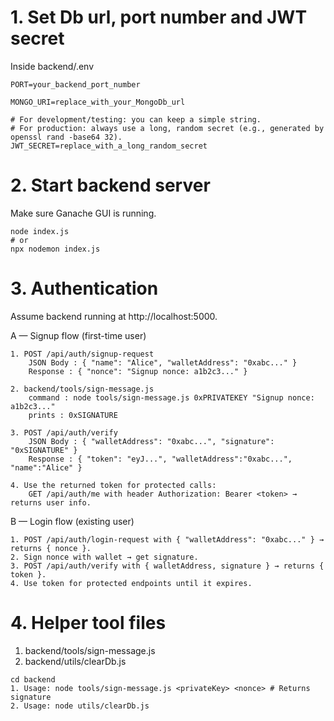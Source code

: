 # 1. Set Db url, port number and JWT secret

Inside backend/.env

```shell
PORT=your_backend_port_number

MONGO_URI=replace_with_your_MongoDb_url

# For development/testing: you can keep a simple string.
# For production: always use a long, random secret (e.g., generated by openssl rand -base64 32).
JWT_SECRET=replace_with_a_long_random_secret
```

# 2. Start backend server

Make sure Ganache GUI is running.

```shell
node index.js
# or
npx nodemon index.js
```

# 3. Authentication

Assume backend running at http://localhost:5000.

A — Signup flow (first-time user)

```shell
1. POST /api/auth/signup-request
    JSON Body : { "name": "Alice", "walletAddress": "0xabc..." }
    Response : { "nonce": "Signup nonce: a1b2c3..." }

2. backend/tools/sign-message.js
    command : node tools/sign-message.js 0xPRIVATEKEY "Signup nonce: a1b2c3..."
    prints : 0xSIGNATURE

3. POST /api/auth/verify
    JSON Body : { "walletAddress": "0xabc...", "signature": "0xSIGNATURE" }
    Response : { "token": "eyJ...", "walletAddress":"0xabc...", "name":"Alice" }

4. Use the returned token for protected calls:
    GET /api/auth/me with header Authorization: Bearer <token> → returns user info.
```

B — Login flow (existing user)

```shell
1. POST /api/auth/login-request with { "walletAddress": "0xabc..." } → returns { nonce }.
2. Sign nonce with wallet → get signature.
3. POST /api/auth/verify with { walletAddress, signature } → returns { token }.
4. Use token for protected endpoints until it expires.
```

# 4. Helper tool files

1. backend/tools/sign-message.js
2. backend/utils/clearDb.js

```shell
cd backend
1. Usage: node tools/sign-message.js <privateKey> <nonce> # Returns signature
2. Usage: node utils/clearDb.js
```
